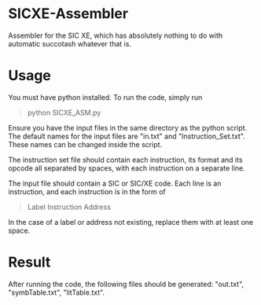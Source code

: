 # SICXE-Assembler
Assembler for the SIC XE, which has absolutely nothing to do with automatic succotash whatever that is.
# Usage
You must have python installed. To run the code, simply run 

> python SICXE_ASM.py

Ensure you have the input files in the same directory as the python script. The default names for the input files are "in.txt" and "Instruction_Set.txt". These names can be changed inside the script.

The instruction set file should contain each instruction, its format and its opcode all separated by spaces, with each instruction on a separate line.

The input file should contain a SIC or SIC/XE code. Each line is an instruction, and each instruction is in the form of 

> Label Instruction Address

In the case of a label or address not existing, replace them with at least one space.
# Result
After running the code, the following files should be generated: "out.txt", "symbTable.txt", "litTable.txt".
